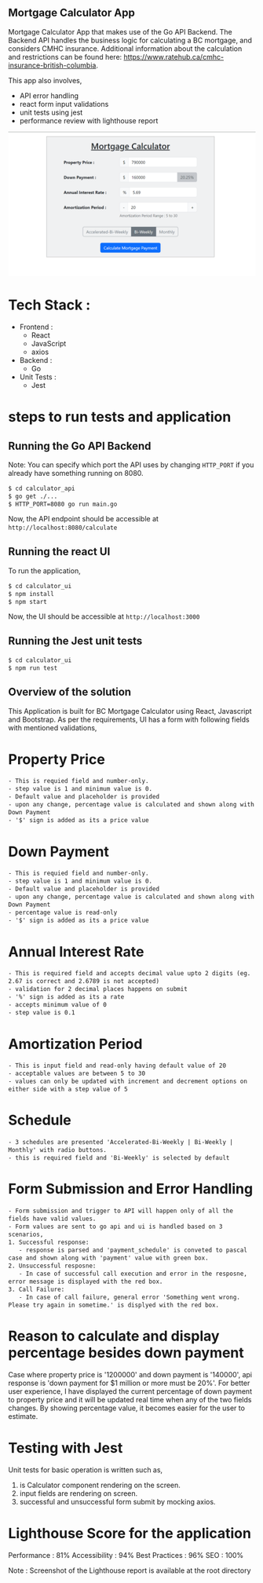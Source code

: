 ## Mortgage Calculator App

Mortgage Calculator App that makes use of the Go API Backend. The Backend API handles the business logic for calculating a BC mortgage, and considers CMHC insurance. Additional information about the calculation and restrictions can be found here:
https://www.ratehub.ca/cmhc-insurance-british-columbia.

This app also involves, 
 - API error handling
 - react form input validations 
 - unit tests using jest
 - performance review with lighthouse report

 ![alt text](<Screenshot 2024-07-15 143807.png>)


# Tech Stack : 
- Frontend : 
  - React
  - JavaScript
  - axios
- Backend : 
  - Go
- Unit Tests : 
  - Jest

# steps to run tests and application

## Running the Go API Backend

Note: You can specify which port the API uses by changing `HTTP_PORT` if you already have something running on 8080.

```
$ cd calculator_api
$ go get ./...
$ HTTP_PORT=8080 go run main.go
```

Now, the API endpoint should be accessible at `http://localhost:8080/calculate`

## Running the react UI

To run the application,

```
$ cd calculator_ui
$ npm install 
$ npm start

```
Now, the UI should be accessible at `http://localhost:3000`

## Running the Jest unit tests

```
$ cd calculator_ui
$ npm run test

```

## Overview of the solution

This Application is built for BC Mortgage Calculator using React, Javascript and Bootstrap.
As per the requirements, UI has a form with following fields with mentioned validations, 
 # Property Price 
    - This is requied field and number-only. 
    - step value is 1 and minimum value is 0.
    - Default value and placeholder is provided 
    - upon any change, percentage value is calculated and shown along with Down Payment
    - '$' sign is added as its a price value  
 # Down Payment
    - This is requied field and number-only.
    - step value is 1 and minimum value is 0. 
    - Default value and placeholder is provided  
    - upon any change, percentage value is calculated and shown along with Down Payment
    - percentage value is read-only
    - '$' sign is added as its a price value 
 # Annual Interest Rate
    - This is required field and accepts decimal value upto 2 digits (eg. 2.67 is correct and 2.6789 is not accepted)
    - validation for 2 decimal places happens on submit
    - '%' sign is added as its a rate 
    - accepts minimum value of 0
    - step value is 0.1
 # Amortization Period 
    - This is input field and read-only having default value of 20
    - acceptable values are between 5 to 30
    - values can only be updated with increment and decrement options on either side with a step value of 5
 # Schedule 
    - 3 schedules are presented 'Accelerated-Bi-Weekly | Bi-Weekly | Monthly' with radio buttons.
    - this is required field and 'Bi-Weekly' is selected by default



# Form Submission and Error Handling 
    - Form submission and trigger to API will happen only of all the fields have valid values.
    - Form values are sent to go api and ui is handled based on 3 scenarios,
    1. Successful response: 
       - response is parsed and 'payment_schedule' is conveted to pascal case and shown along with 'payment' value with green box.
    2. Unsuccessful resposne: 
       - In case of successful call execution and error in the resposne, error message is displayed with the red box.
    3. Call Failure:
       - In case of call failure, general error 'Something went wrong. Please try again in sometime.' is displyed with the red box. 


# Reason to calculate and display percentage besides down payment
Case where property price is '1200000' and down payment is '140000', api response is 'down payment for $1 million or more must be 20%'.
For better user experience, I have displayed the current percentage of down payment to property price and it will be updated real time when any of the two fields changes. 
By showing percentage value, it becomes easier for the user to estimate.

# Testing with Jest
Unit tests for basic operation is written such as,
1. is Calculator component rendering on the screen.
2. input fields are rendering on screen.
3. successful and unsuccessful form submit by mocking axios.

# Lighthouse Score for the application
Performance : 81%
Accessibility : 94%
Best Practices : 96%
SEO : 100%

Note : Screenshot of the Lighthouse report is available at the root directory





